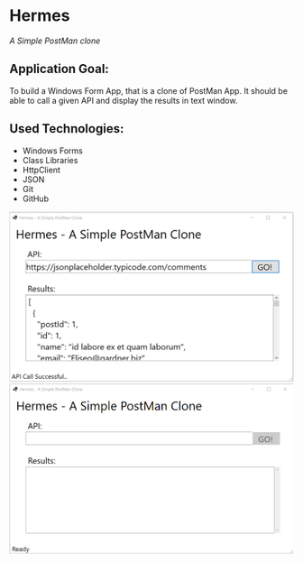 # Hermes 
*A Simple PostMan clone*

## Application Goal:
To build a Windows Form App, that is a clone of PostMan App.
It should be able to call a given API and display the results in text window.

## Used Technologies:
- Windows Forms
- Class Libraries
- HttpClient
- JSON
- Git
- GitHub

![Application after successful API call](Images/hermes-screenshot-after-successful-call.png "Application after successful API call")
![Application after launch](Images/hermes-screenshot-ready-to-go.png "Application after launch")
